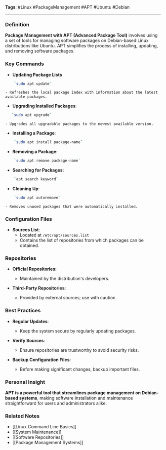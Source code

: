 **Tags**: #Linux #PackageManagement #APT #Ubuntu #Debian

---

### Definition

**Package Management with APT (Advanced Package Tool)** involves using a set of tools for managing software packages on Debian-based Linux distributions like Ubuntu. APT simplifies the process of installing, updating, and removing software packages.

### Key Commands

- **Updating Package Lists**
``` bash
    `sudo apt update`
```
    
    - Refreshes the local package index with information about the latest available packages.
- **Upgrading Installed Packages**:

````` bash
   `sudo apt upgrade`
`````
    
    - Upgrades all upgradable packages to the newest available version.
- **Installing a Package**:
    
``` bash
    `sudo apt install package-name`
```
    
- **Removing a Package**:
    
``` bash
    `sudo apt remove package-name`
```
    
- **Searching for Packages**:
    
```bash
    `apt search keyword`
```
    
- **Cleaning Up**:
    
``` bash
    `sudo apt autoremove`
```
    
    - Removes unused packages that were automatically installed.

### Configuration Files

- **Sources List**:
    - Located at `/etc/apt/sources.list`
    - Contains the list of repositories from which packages can be obtained.

### Repositories

- **Official Repositories**:
    
    - Maintained by the distribution's developers.
- **Third-Party Repositories**:
    
    - Provided by external sources; use with caution.

### Best Practices

- **Regular Updates**:
    
    - Keep the system secure by regularly updating packages.
- **Verify Sources**:
    
    - Ensure repositories are trustworthy to avoid security risks.
- **Backup Configuration Files**:
    
    - Before making significant changes, backup important files.

### Personal Insight

**APT is a powerful tool that streamlines package management on Debian-based systems**, making software installation and maintenance straightforward for users and administrators alike.

### Related Notes

- [[Linux Command Line Basics]]
- [[System Maintenance]]
- [[Software Repositories]]
- [[Package Management Systems]]
